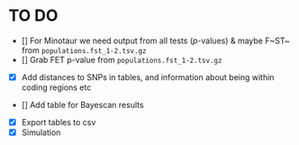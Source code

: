 # TO DO

- [] For Minotaur we need output from all tests ($p$-values) & maybe F~ST~ from `populations.fst_1-2.tsv.gz`
- [] Grab FET p-value from `populations.fst_1-2.tsv.gz`
- [x] Add distances to SNPs in tables, and information about being within coding regions etc
- [] Add table for Bayescan results
- [x] Export tables to csv
- [x] Simulation
